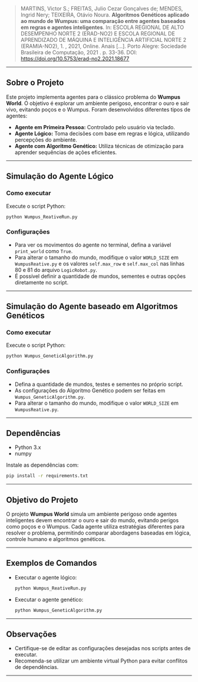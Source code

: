 > MARTINS, Victor S.; FREITAS, Julio Cezar Gonçalves de; MENDES, Ingrid Nery; TEIXEIRA, Otávio Noura. **Algoritmos Genéticos aplicado ao mundo de Wumpus: uma comparação entre agentes baseados em regras e agentes inteligentes**. In: ESCOLA REGIONAL DE ALTO DESEMPENHO NORTE 2 (ERAD-NO2) E ESCOLA REGIONAL DE APRENDIZADO DE MÁQUINA E INTELIGÊNCIA ARTIFICIAL NORTE 2 (ERAMIA-NO2), 1. , 2021, Online. Anais [...]. Porto Alegre: Sociedade Brasileira de Computação, 2021 . p. 33-36. DOI: <https://doi.org/10.5753/erad-no2.2021.18677>

---

## Sobre o Projeto

Este projeto implementa agentes para o clássico problema do **Wumpus World**. O objetivo é explorar um ambiente perigoso, encontrar o ouro e sair vivo, evitando poços e o Wumpus. Foram desenvolvidos diferentes tipos de agentes:

- **Agente em Primeira Pessoa:** Controlado pelo usuário via teclado.
- **Agente Lógico:** Toma decisões com base em regras e lógica, utilizando percepções do ambiente.
- **Agente com Algoritmo Genético:** Utiliza técnicas de otimização para aprender sequências de ações eficientes.

---

## Simulação do Agente Lógico

### Como executar

Execute o script Python:
```bash
python Wumpus_ReativeRun.py
```

### Configurações

- Para ver os movimentos do agente no terminal, defina a variável `print_world` como `True`.
- Para alterar o tamanho do mundo, modifique o valor `WORLD_SIZE` em `WumpusReative.py` e os valores `self.max_row` e `self.max_col` nas linhas 80 e 81 do arquivo `LogicRobot.py`.
- É possível definir a quantidade de mundos, sementes e outras opções diretamente no script.

---

## Simulação do Agente baseado em Algoritmos Genéticos

### Como executar

Execute o script Python:
```bash
python Wumpus_GeneticAlgorithm.py
```

### Configurações

- Defina a quantidade de mundos, testes e sementes no próprio script.
- As configurações do Algoritmo Genético podem ser feitas em `Wumpus_GeneticAlgorithm.py`.
- Para alterar o tamanho do mundo, modifique o valor `WORLD_SIZE` em `WumpusReative.py`.

---

## Dependências

- Python 3.x
- numpy

Instale as dependências com:
```bash
pip install -r requirements.txt
```

---

## Objetivo do Projeto

O projeto **Wumpus World** simula um ambiente perigoso onde agentes inteligentes devem encontrar o ouro e sair do mundo, evitando perigos como poços e o Wumpus. Cada agente utiliza estratégias diferentes para resolver o problema, permitindo comparar abordagens baseadas em lógica, controle humano e algoritmos genéticos.

---

## Exemplos de Comandos

- Executar o agente lógico:
  ```bash
  python Wumpus_ReativeRun.py
  ```
- Executar o agente genético:
  ```bash
  python Wumpus_GeneticAlgorithm.py
  ```

---

## Observações

- Certifique-se de editar as configurações desejadas nos scripts antes de executar.
- Recomenda-se utilizar um ambiente virtual Python para evitar conflitos de dependências.

---
